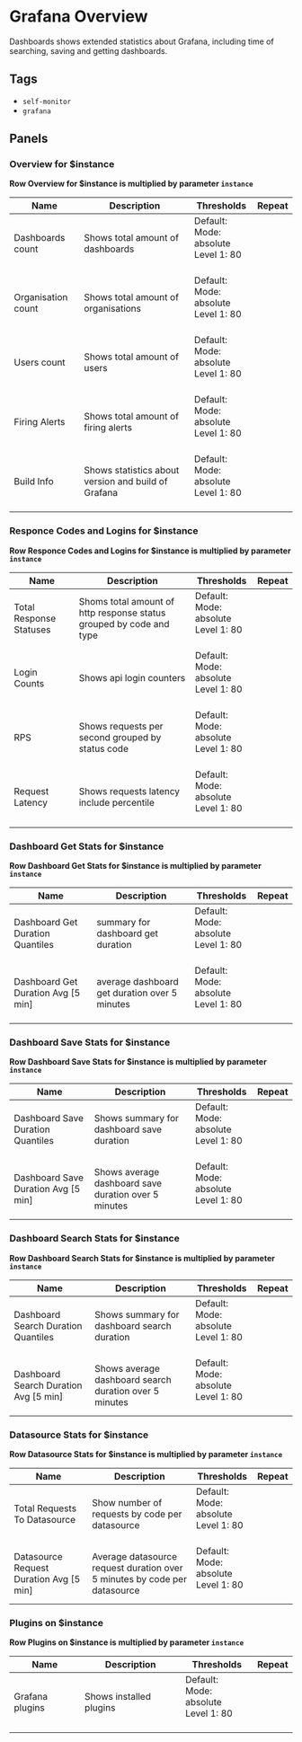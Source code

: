 # Grafana Overview

Dashboards shows extended statistics about Grafana, including time of searching, saving and getting dashboards.

## Tags

* `self-monitor`
* `grafana`

## Panels

### Overview for $instance

**Row Overview for $instance is multiplied by parameter `instance`**

<!-- markdownlint-disable line-length -->
| Name | Description | Thresholds | Repeat |
| ---- | ----------- | ---------- | ------ |
| Dashboards count | Shows total amount of dashboards  | Default:<br/>Mode: absolute<br/>Level 1: 80<br/><br/> |  |
| Organisation count | Shows total amount of organisations | Default:<br/>Mode: absolute<br/>Level 1: 80<br/><br/> |  |
| Users count | Shows total amount of users | Default:<br/>Mode: absolute<br/>Level 1: 80<br/><br/> |  |
| Firing Alerts | Shows total amount of firing alerts | Default:<br/>Mode: absolute<br/>Level 1: 80<br/><br/> |  |
| Build Info | Shows statistics  about version and build of Grafana | Default:<br/>Mode: absolute<br/>Level 1: 80<br/><br/> |  |
<!-- markdownlint-enable line-length -->

### Responce Codes and Logins for $instance

**Row Responce Codes and Logins for $instance is multiplied by parameter `instance`**

<!-- markdownlint-disable line-length -->
| Name | Description | Thresholds | Repeat |
| ---- | ----------- | ---------- | ------ |
| Total Response Statuses | Shoms total amount of http response status grouped by code and type | Default:<br/>Mode: absolute<br/>Level 1: 80<br/><br/> |  |
| Login Counts | Shows api login counters | Default:<br/>Mode: absolute<br/>Level 1: 80<br/><br/> |  |
| RPS | Shows requests per second grouped by status code | Default:<br/>Mode: absolute<br/>Level 1: 80<br/><br/> |  |
| Request Latency | Shows requests latency include percentile  | Default:<br/>Mode: absolute<br/>Level 1: 80<br/><br/> |  |
<!-- markdownlint-enable line-length -->

### Dashboard Get Stats for $instance

**Row Dashboard Get Stats for $instance is multiplied by parameter `instance`**

<!-- markdownlint-disable line-length -->
| Name | Description | Thresholds | Repeat |
| ---- | ----------- | ---------- | ------ |
| Dashboard Get Duration Quantiles | summary for dashboard get duration | Default:<br/>Mode: absolute<br/>Level 1: 80<br/><br/> |  |
| Dashboard Get Duration Avg [5 min] | average dashboard get duration over 5 minutes | Default:<br/>Mode: absolute<br/>Level 1: 80<br/><br/> |  |
<!-- markdownlint-enable line-length -->

### Dashboard Save Stats for $instance

**Row Dashboard Save Stats for $instance is multiplied by parameter `instance`**

<!-- markdownlint-disable line-length -->
| Name | Description | Thresholds | Repeat |
| ---- | ----------- | ---------- | ------ |
| Dashboard Save Duration Quantiles | Shows summary for dashboard save duration | Default:<br/>Mode: absolute<br/>Level 1: 80<br/><br/> |  |
| Dashboard Save Duration Avg [5 min] | Shows average dashboard save duration over 5 minutes | Default:<br/>Mode: absolute<br/>Level 1: 80<br/><br/> |  |
<!-- markdownlint-enable line-length -->

### Dashboard Search Stats for $instance

**Row Dashboard Search Stats for $instance is multiplied by parameter `instance`**

<!-- markdownlint-disable line-length -->
| Name | Description | Thresholds | Repeat |
| ---- | ----------- | ---------- | ------ |
| Dashboard Search Duration Quantiles | Shows summary for dashboard search duration | Default:<br/>Mode: absolute<br/>Level 1: 80<br/><br/> |  |
| Dashboard Search Duration Avg [5 min] | Shows average dashboard search duration over 5 minutes | Default:<br/>Mode: absolute<br/>Level 1: 80<br/><br/> |  |
<!-- markdownlint-enable line-length -->

### Datasource Stats for $instance

**Row Datasource Stats for $instance is multiplied by parameter `instance`**

<!-- markdownlint-disable line-length -->
| Name | Description | Thresholds | Repeat |
| ---- | ----------- | ---------- | ------ |
| Total  Requests To Datasource | Show number of requests by code per datasource | Default:<br/>Mode: absolute<br/>Level 1: 80<br/><br/> |  |
| Datasource Request Duration Avg [5 min] | Average datasource request duration over 5 minutes by code per datasource | Default:<br/>Mode: absolute<br/>Level 1: 80<br/><br/> |  |
<!-- markdownlint-enable line-length -->

### Plugins on $instance

**Row Plugins on $instance is multiplied by parameter `instance`**

<!-- markdownlint-disable line-length -->
| Name | Description | Thresholds | Repeat |
| ---- | ----------- | ---------- | ------ |
| Grafana plugins | Shows installed plugins | Default:<br/>Mode: absolute<br/>Level 1: 80<br/><br/> |  |
<!-- markdownlint-enable line-length -->
